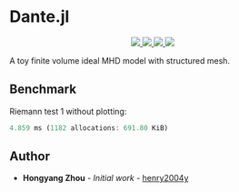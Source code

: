 # Dante.jl

<p align="center">
  <a href="https://github.com/henry2004y/Dante.jl/actions">
    <img src="https://img.shields.io/github/workflow/status/henry2004y/Dante.jl/CI">
  </a>
  <a href="https://codecov.io/gh/henry2004y/Dante.jl">
    <img src="https://img.shields.io/codecov/c/github/henry2004y/Vlasiator.jl">
  </a>
  <a href="https://henry2004y.github.io/Dante.jl/dev">
    <img src="https://img.shields.io/badge/docs-latest-blue">
  </a>
  <a href="LICENSE">
    <img src="https://img.shields.io/badge/license-MIT-blue">
  </a>
</p>

A toy finite volume ideal MHD model with structured mesh.

## Benchmark

Riemann test 1 without plotting:
```julia
4.859 ms (1182 allocations: 691.80 KiB)
```

## Author

* **Hongyang Zhou** - *Initial work* - [henry2004y](https://github.com/henry2004y)